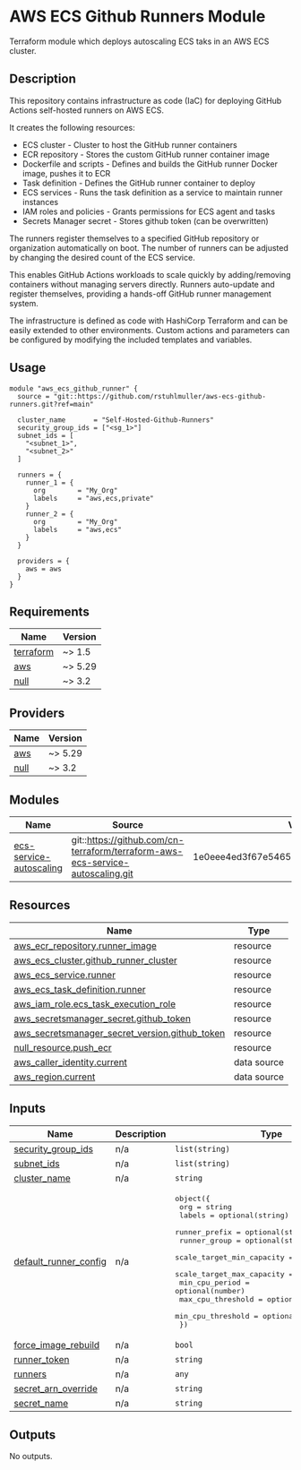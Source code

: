 # AWS ECS Github Runners Module

Terraform module which deploys autoscaling ECS taks in an AWS ECS cluster.

## Description
This repository contains infrastructure as code (IaC) for deploying GitHub Actions self-hosted runners on AWS ECS.

It creates the following resources:

- ECS cluster - Cluster to host the GitHub runner containers
- ECR repository - Stores the custom GitHub runner container image
- Dockerfile and scripts - Defines and builds the GitHub runner Docker image, pushes it to ECR
- Task definition - Defines the GitHub runner container to deploy
- ECS services - Runs the task definition as a service to maintain runner instances
- IAM roles and policies - Grants permissions for ECS agent and tasks
- Secrets Manager secret - Stores github token (can be overwritten)

The runners register themselves to a specified GitHub repository or organization automatically on boot. The number of runners can be adjusted by changing the desired count of the ECS service.

This enables GitHub Actions workloads to scale quickly by adding/removing containers without managing servers directly. Runners auto-update and register themselves, providing a hands-off GitHub runner management system.

The infrastructure is defined as code with HashiCorp Terraform and can be easily extended to other environments. Custom actions and parameters can be configured by modifying the included templates and variables.

## Usage

```hcl
module "aws_ecs_github_runner" {
  source = "git::https://github.com/rstuhlmuller/aws-ecs-github-runners.git?ref=main"

  cluster_name       = "Self-Hosted-Github-Runners"
  security_group_ids = ["<sg_1>"]
  subnet_ids = [
    "<subnet_1>",
    "<subnet_2>"
  ]

  runners = {
    runner_1 = {
      org        = "My_Org"
      labels     = "aws,ecs,private"
    }
    runner_2 = {
      org        = "My_Org"
      labels     = "aws,ecs"
    }
  }

  providers = {
    aws = aws
  }
}
```
<!-- BEGIN_TF_DOCS -->
## Requirements

| Name | Version |
|------|---------|
| <a name="requirement_terraform"></a> [terraform](#requirement\_terraform) | ~> 1.5 |
| <a name="requirement_aws"></a> [aws](#requirement\_aws) | ~> 5.29 |
| <a name="requirement_null"></a> [null](#requirement\_null) | ~> 3.2 |

## Providers

| Name | Version |
|------|---------|
| <a name="provider_aws"></a> [aws](#provider\_aws) | ~> 5.29 |
| <a name="provider_null"></a> [null](#provider\_null) | ~> 3.2 |

## Modules

| Name | Source | Version |
|------|--------|---------|
| <a name="module_ecs-service-autoscaling"></a> [ecs-service-autoscaling](#module\_ecs-service-autoscaling) | git::https://github.com/cn-terraform/terraform-aws-ecs-service-autoscaling.git | 1e0eee4ed3f67e5465289055155d3b5b7d27eb35 |

## Resources

| Name | Type |
|------|------|
| [aws_ecr_repository.runner_image](https://registry.terraform.io/providers/hashicorp/aws/latest/docs/resources/ecr_repository) | resource |
| [aws_ecs_cluster.github_runner_cluster](https://registry.terraform.io/providers/hashicorp/aws/latest/docs/resources/ecs_cluster) | resource |
| [aws_ecs_service.runner](https://registry.terraform.io/providers/hashicorp/aws/latest/docs/resources/ecs_service) | resource |
| [aws_ecs_task_definition.runner](https://registry.terraform.io/providers/hashicorp/aws/latest/docs/resources/ecs_task_definition) | resource |
| [aws_iam_role.ecs_task_execution_role](https://registry.terraform.io/providers/hashicorp/aws/latest/docs/resources/iam_role) | resource |
| [aws_secretsmanager_secret.github_token](https://registry.terraform.io/providers/hashicorp/aws/latest/docs/resources/secretsmanager_secret) | resource |
| [aws_secretsmanager_secret_version.github_token](https://registry.terraform.io/providers/hashicorp/aws/latest/docs/resources/secretsmanager_secret_version) | resource |
| [null_resource.push_ecr](https://registry.terraform.io/providers/hashicorp/null/latest/docs/resources/resource) | resource |
| [aws_caller_identity.current](https://registry.terraform.io/providers/hashicorp/aws/latest/docs/data-sources/caller_identity) | data source |
| [aws_region.current](https://registry.terraform.io/providers/hashicorp/aws/latest/docs/data-sources/region) | data source |

## Inputs

| Name | Description | Type | Default | Required |
|------|-------------|------|---------|:--------:|
| <a name="input_security_group_ids"></a> [security\_group\_ids](#input\_security\_group\_ids) | n/a | `list(string)` | n/a | yes |
| <a name="input_subnet_ids"></a> [subnet\_ids](#input\_subnet\_ids) | n/a | `list(string)` | n/a | yes |
| <a name="input_cluster_name"></a> [cluster\_name](#input\_cluster\_name) | n/a | `string` | `"Self-Hosted-Github-Runners"` | no |
| <a name="input_default_runner_config"></a> [default\_runner\_config](#input\_default\_runner\_config) | n/a | <pre>object({<br>    org                       = string<br>    labels                    = optional(string)<br>    runner_prefix             = optional(string)<br>    runner_group              = optional(string)<br>    scale_target_min_capacity = optional(number)<br>    scale_target_max_capacity = optional(number)<br>    min_cpu_period            = optional(number)<br>    max_cpu_threshold         = optional(number)<br>    min_cpu_threshold         = optional(number)<br>  })</pre> | <pre>{<br>  "labels": null,<br>  "max_cpu_threshold": 80,<br>  "min_cpu_period": 10,<br>  "min_cpu_threshold": 10,<br>  "org": "",<br>  "runner_group": null,<br>  "runner_prefix": "aws-ecs-github-runner",<br>  "scale_target_max_capacity": 10,<br>  "scale_target_min_capacity": 1<br>}</pre> | no |
| <a name="input_force_image_rebuild"></a> [force\_image\_rebuild](#input\_force\_image\_rebuild) | n/a | `bool` | `false` | no |
| <a name="input_runner_token"></a> [runner\_token](#input\_runner\_token) | n/a | `string` | `""` | no |
| <a name="input_runners"></a> [runners](#input\_runners) | n/a | `any` | `{}` | no |
| <a name="input_secret_arn_override"></a> [secret\_arn\_override](#input\_secret\_arn\_override) | n/a | `string` | `null` | no |
| <a name="input_secret_name"></a> [secret\_name](#input\_secret\_name) | n/a | `string` | `"github-token"` | no |

## Outputs

No outputs.
<!-- END_TF_DOCS -->